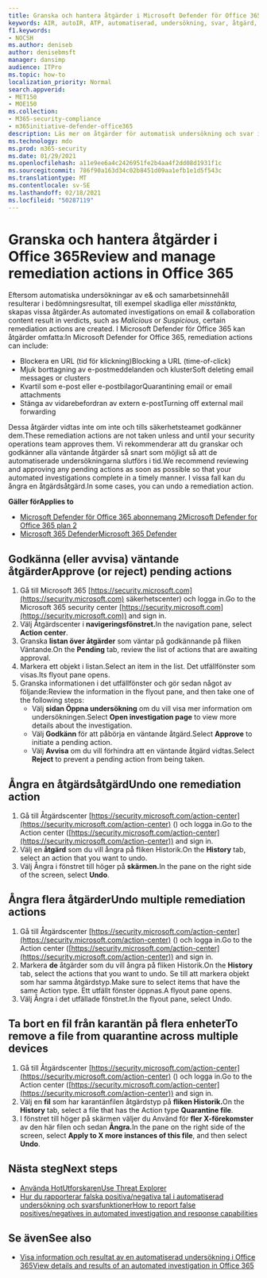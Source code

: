 ```yaml
---
title: Granska och hantera åtgärder i Microsoft Defender för Office 365
keywords: AIR, autoIR, ATP, automatiserad, undersökning, svar, åtgärd, hot, avancerat, hot, skydd
f1.keywords:
- NOCSH
ms.author: deniseb
author: denisebmsft
manager: dansimp
audience: ITPro
ms.topic: how-to
localization_priority: Normal
search.appverid:
- MET150
- MOE150
ms.collection:
- M365-security-compliance
- m365initiative-defender-office365
description: Läs mer om åtgärder för automatisk undersökning och svar i Microsoft Defender för Office 365 abonnemang 2.
ms.technology: mdo
ms.prod: m365-security
ms.date: 01/29/2021
ms.openlocfilehash: a11e9ee6a4c2426951fe2b4aa4f2dd08d1931f1c
ms.sourcegitcommit: 786f90a163d34c02b8451d09aa1efb1e1d5f543c
ms.translationtype: MT
ms.contentlocale: sv-SE
ms.lasthandoff: 02/18/2021
ms.locfileid: "50287119"
---
```

# <a name="review-and-manage-remediation-actions-in-office-365"></a><span data-ttu-id="82db3-104">Granska och hantera åtgärder i Office 365</span><span class="sxs-lookup"><span data-stu-id="82db3-104">Review and manage remediation actions in Office 365</span></span>

<span data-ttu-id="82db3-105">Eftersom automatiska undersökningar av e& och samarbetsinnehåll resulterar  i bedömningsresultat, till exempel skadliga eller *misstänkta,* skapas vissa åtgärder.</span><span class="sxs-lookup"><span data-stu-id="82db3-105">As automated investigations on email & collaboration content result in verdicts, such as *Malicious* or *Suspicious*, certain remediation actions are created.</span></span> <span data-ttu-id="82db3-106">I Microsoft Defender för Office 365 kan åtgärder omfatta:</span><span class="sxs-lookup"><span data-stu-id="82db3-106">In Microsoft Defender for Office 365, remediation actions can include:</span></span>
- <span data-ttu-id="82db3-107">Blockera en URL (tid för klickning)</span><span class="sxs-lookup"><span data-stu-id="82db3-107">Blocking a URL (time-of-click)</span></span>
- <span data-ttu-id="82db3-108">Mjuk borttagning av e-postmeddelanden och kluster</span><span class="sxs-lookup"><span data-stu-id="82db3-108">Soft deleting email messages or clusters</span></span>
- <span data-ttu-id="82db3-109">Kvartil som e-post eller e-postbilagor</span><span class="sxs-lookup"><span data-stu-id="82db3-109">Quarantining email or email attachments</span></span>
- <span data-ttu-id="82db3-110">Stänga av vidarebefordran av extern e-post</span><span class="sxs-lookup"><span data-stu-id="82db3-110">Turning off external mail forwarding</span></span>

<span data-ttu-id="82db3-111">Dessa åtgärder vidtas inte om inte och tills säkerhetsteamet godkänner dem.</span><span class="sxs-lookup"><span data-stu-id="82db3-111">These remediation actions are not taken unless and until your security operations team approves them.</span></span> <span data-ttu-id="82db3-112">Vi rekommenderar att du granskar och godkänner alla väntande åtgärder så snart som möjligt så att de automatiserade undersökningarna slutförs i tid.</span><span class="sxs-lookup"><span data-stu-id="82db3-112">We recommend reviewing and approving any pending actions as soon as possible so that your automated investigations complete in a timely manner.</span></span> <span data-ttu-id="82db3-113">I vissa fall kan du ångra en åtgärdsåtgärd.</span><span class="sxs-lookup"><span data-stu-id="82db3-113">In some cases, you can undo a remediation action.</span></span>

<span data-ttu-id="82db3-114">**Gäller för**</span><span class="sxs-lookup"><span data-stu-id="82db3-114">**Applies to**</span></span>
- [<span data-ttu-id="82db3-115">Microsoft Defender för Office 365 abonnemang 2</span><span class="sxs-lookup"><span data-stu-id="82db3-115">Microsoft Defender for Office 365 plan 2</span></span>](office-365-atp.md)
- [<span data-ttu-id="82db3-116">Microsoft 365 Defender</span><span class="sxs-lookup"><span data-stu-id="82db3-116">Microsoft 365 Defender</span></span>](../mtp/microsoft-threat-protection.md)

## <a name="approve-or-reject-pending-actions"></a><span data-ttu-id="82db3-117">Godkänna (eller avvisa) väntande åtgärder</span><span class="sxs-lookup"><span data-stu-id="82db3-117">Approve (or reject) pending actions</span></span>

1. <span data-ttu-id="82db3-118">Gå till Microsoft 365 [https://security.microsoft.com](https://security.microsoft.com) säkerhetscenter) och logga in.</span><span class="sxs-lookup"><span data-stu-id="82db3-118">Go to the Microsoft 365 security center [https://security.microsoft.com](https://security.microsoft.com)) and sign in.</span></span>
2. <span data-ttu-id="82db3-119">Välj Åtgärdscenter i **navigeringsfönstret.**</span><span class="sxs-lookup"><span data-stu-id="82db3-119">In the navigation pane, select **Action center**.</span></span>
3. <span data-ttu-id="82db3-120">Granska **listan över åtgärder** som väntar på godkännande på fliken Väntande.</span><span class="sxs-lookup"><span data-stu-id="82db3-120">On the **Pending** tab, review the list of actions that are awaiting approval.</span></span>
4. <span data-ttu-id="82db3-121">Markera ett objekt i listan.</span><span class="sxs-lookup"><span data-stu-id="82db3-121">Select an item in the list.</span></span> <span data-ttu-id="82db3-122">Det utfällfönster som visas.</span><span class="sxs-lookup"><span data-stu-id="82db3-122">Its flyout pane opens.</span></span> 
5. <span data-ttu-id="82db3-123">Granska informationen i det utfällfönster och gör sedan något av följande:</span><span class="sxs-lookup"><span data-stu-id="82db3-123">Review the information in the flyout pane, and then take one of the following steps:</span></span>
   - <span data-ttu-id="82db3-124">Välj **sidan Öppna undersökning** om du vill visa mer information om undersökningen.</span><span class="sxs-lookup"><span data-stu-id="82db3-124">Select **Open investigation page** to view more details about the investigation.</span></span>
   - <span data-ttu-id="82db3-125">Välj **Godkänn** för att påbörja en väntande åtgärd.</span><span class="sxs-lookup"><span data-stu-id="82db3-125">Select **Approve** to initiate a pending action.</span></span>
   - <span data-ttu-id="82db3-126">Välj **Avvisa** om du vill förhindra att en väntande åtgärd vidtas.</span><span class="sxs-lookup"><span data-stu-id="82db3-126">Select **Reject** to prevent a pending action from being taken.</span></span>

## <a name="undo-one-remediation-action"></a><span data-ttu-id="82db3-127">Ångra en åtgärdsåtgärd</span><span class="sxs-lookup"><span data-stu-id="82db3-127">Undo one remediation action</span></span>

1. <span data-ttu-id="82db3-128">Gå till Åtgärdscenter [https://security.microsoft.com/action-center](https://security.microsoft.com/action-center) () och logga in.</span><span class="sxs-lookup"><span data-stu-id="82db3-128">Go to the Action center ([https://security.microsoft.com/action-center](https://security.microsoft.com/action-center)) and sign in.</span></span>
2. <span data-ttu-id="82db3-129">Välj en **åtgärd** som du vill ångra på fliken Historik.</span><span class="sxs-lookup"><span data-stu-id="82db3-129">On the **History** tab, select an action that you want to undo.</span></span>
3. <span data-ttu-id="82db3-130">Välj Ångra i fönstret till höger på **skärmen.**</span><span class="sxs-lookup"><span data-stu-id="82db3-130">In the pane on the right side of the screen, select **Undo**.</span></span>

## <a name="undo-multiple-remediation-actions"></a><span data-ttu-id="82db3-131">Ångra flera åtgärder</span><span class="sxs-lookup"><span data-stu-id="82db3-131">Undo multiple remediation actions</span></span>

1. <span data-ttu-id="82db3-132">Gå till Åtgärdscenter [https://security.microsoft.com/action-center](https://security.microsoft.com/action-center) () och logga in.</span><span class="sxs-lookup"><span data-stu-id="82db3-132">Go to the Action center ([https://security.microsoft.com/action-center](https://security.microsoft.com/action-center)) and sign in.</span></span>
2. <span data-ttu-id="82db3-133">Markera **de** åtgärder som du vill ångra på fliken Historik.</span><span class="sxs-lookup"><span data-stu-id="82db3-133">On the **History** tab, select the actions that you want to undo.</span></span> <span data-ttu-id="82db3-134">Se till att markera objekt som har samma åtgärdstyp.</span><span class="sxs-lookup"><span data-stu-id="82db3-134">Make sure to select items that have the same Action type.</span></span> <span data-ttu-id="82db3-135">Ett utfällt fönster öppnas.</span><span class="sxs-lookup"><span data-stu-id="82db3-135">A flyout pane opens.</span></span>
3. <span data-ttu-id="82db3-136">Välj Ångra i det utfällade fönstret.</span><span class="sxs-lookup"><span data-stu-id="82db3-136">In the flyout pane, select Undo.</span></span>

## <a name="to-remove-a-file-from-quarantine-across-multiple-devices"></a><span data-ttu-id="82db3-137">Ta bort en fil från karantän på flera enheter</span><span class="sxs-lookup"><span data-stu-id="82db3-137">To remove a file from quarantine across multiple devices</span></span>

1. <span data-ttu-id="82db3-138">Gå till Åtgärdscenter [https://security.microsoft.com/action-center](https://security.microsoft.com/action-center) () och logga in.</span><span class="sxs-lookup"><span data-stu-id="82db3-138">Go to the Action center ([https://security.microsoft.com/action-center](https://security.microsoft.com/action-center)) and sign in.</span></span>
2. <span data-ttu-id="82db3-139">Välj en **fil** som har karantänfilen åtgärdstyp på **fliken Historik.**</span><span class="sxs-lookup"><span data-stu-id="82db3-139">On the **History** tab, select a file that has the Action type **Quarantine file**.</span></span>
3. <span data-ttu-id="82db3-140">I fönstret till höger på skärmen väljer du Använd för **fler X-förekomster** av den här filen och sedan **Ångra.**</span><span class="sxs-lookup"><span data-stu-id="82db3-140">In the pane on the right side of the screen, select **Apply to X more instances of this file**, and then select **Undo**.</span></span>

## <a name="next-steps"></a><span data-ttu-id="82db3-141">Nästa steg</span><span class="sxs-lookup"><span data-stu-id="82db3-141">Next steps</span></span>

- [<span data-ttu-id="82db3-142">Använda HotUtforskaren</span><span class="sxs-lookup"><span data-stu-id="82db3-142">Use Threat Explorer</span></span>](threat-explorer.md)
- [<span data-ttu-id="82db3-143">Hur du rapporterar falska positiva/negativa tal i automatiserad undersökning och svarsfunktioner</span><span class="sxs-lookup"><span data-stu-id="82db3-143">How to report false positives/negatives in automated investigation and response capabilities</span></span>](air-report-false-positives-negatives.md)

## <a name="see-also"></a><span data-ttu-id="82db3-144">Se även</span><span class="sxs-lookup"><span data-stu-id="82db3-144">See also</span></span>

- [<span data-ttu-id="82db3-145">Visa information och resultat av en automatiserad undersökning i Office 365</span><span class="sxs-lookup"><span data-stu-id="82db3-145">View details and results of an automated investigation in Office 365</span></span>](air-view-investigation-results.md)
